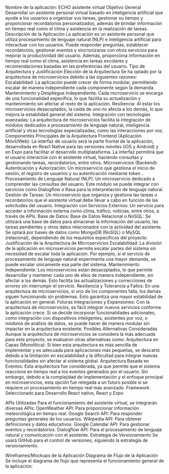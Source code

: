 
Nombre de la aplicación: ECHO asistente virtual
Objetivo General
Desarrollar un asistente personal virtual basado en inteligencia artificial que ayude a los usuarios a organizar sus tareas, gestionar su tiempo y proporcionar recordatorios personalizados, además de brindar información en tiempo real como el clima y asistencia en la realización de tareas.
Descripción de la Aplicación
La aplicación es un asistente personal que utiliza procesamiento de lenguaje natural (NLP) e inteligencia artificial para interactuar con los usuarios. Puede responder preguntas, establecer recordatorios, gestionar eventos y sincronizarse con otros servicios para mejorar la productividad del usuario. Además, proporciona información en tiempo real como el clima, asistencia en tareas escolares y recomendaciones basadas en las preferencias del usuario.
Tipo de Arquitectura y Justificación
Elección de la Arquitectura
Se ha optado por la arquitectura de microservicios debido a las siguientes razones:
Escalabilidad: La aplicación puede crecer de forma modular, permitiendo escalar de manera independiente cada componente según la demanda.
Mantenimiento y Despliegue Independiente: Cada microservicio se encarga de una funcionalidad específica, lo que facilita su actualización y mantenimiento sin afectar al resto de la aplicación.
Resiliencia: Al estar los microservicios desacoplados, la caída de uno no afecta a los demás, lo que mejora la estabilidad general del sistema.
Integración con tecnologías avanzadas: La arquitectura de microservicios facilita la integración de módulos dedicados a procesamiento de lenguaje natural, inteligencia artificial y otras tecnologías especializadas, como las interacciones por voz.
Componentes Principales de la Arquitectura
Frontend (Aplicación Móvil/Web):
La interfaz de usuario será la parte frontal de la aplicación, desarrollada en React Native para las versiones móviles (iOS y Android) y en Expo para facilitar el desarrollo multiplataforma.
La interfaz permitirá que el usuario interactúe con el asistente virtual, haciendo consultas y gestionando tareas, recordatorios, entre otros.
Microservicios (Backend):
Autenticación y Autorización: Un microservicio que gestiona el inicio de sesión, el registro de usuarios y su autenticación mediante token .
Procesamiento de Lenguaje Natural (NLP): Un microservicio dedicado a comprender las consultas del usuario. Este módulo se puede integrar con servicios como Dialogflow o Rasa para la interpretación de lenguaje natural.
Gestión de Tareas: Un microservicio que organiza y gestiona las tareas o recordatorios que el asistente virtual debe llevar a cabo en función de las solicitudes del usuario.
Integración con Servicios Externos: Un servicio para acceder a información externa como clima, tráfico, noticias, entre otros, a través de APIs.
Base de Datos:
Base de Datos Relacional o NoSQL: Se utilizará una base de datos para almacenar la información del usuario, las tareas pendientes y otros datos relacionados con la actividad del asistente.
Se optará por bases de datos como MongoDB (NoSQL) o MySQL (relacional), dependiendo de los requisitos específicos del proyecto.
Justificación de la Arquitectura de Microservicios
Escalabilidad: La división de la aplicación en microservicios permite escalar partes del sistema sin necesidad de escalar toda la aplicación. Por ejemplo, si el servicio de procesamiento de lenguaje natural experimenta una mayor demanda, se puede escalar únicamente esa parte del sistema.
Mantenimiento Independiente: Los microservicios están desacoplados, lo que permite desarrollar y mantener cada uno de ellos de manera independiente, sin afectar a los demás. Esto facilita las actualizaciones y correcciones de errores sin interrumpir el servicio.
Resiliencia y Tolerancia a Fallos: En una arquitectura de microservicios, si uno de los componentes falla, los demás siguen funcionando sin problemas. Esto garantiza una mayor estabilidad de la aplicación en general.
Futuras Integraciones y Expansiones: Con la arquitectura de microservicios, es fácil integrar nuevos servicios conforme la aplicación crece. Si se decide incorporar funcionalidades adicionales, como integración con dispositivos inteligentes, asistentes por voz, o módulos de análisis de datos, se puede hacer de manera modular sin impactar en la arquitectura existente.
Posibles Alternativas Consideradas
Aunque la arquitectura de microservicios se considera la más adecuada para este proyecto, se evaluaron otras alternativas como:
Arquitectura en Capas (Monolítica): Si bien esta arquitectura es más sencilla de implementar y es adecuada para aplicaciones más pequeñas, se descartó debido a la limitación en escalabilidad y la dificultad para integrar nuevas funcionalidades sin afectar al sistema global.
Arquitectura Basada en Eventos: Esta arquitectura fue considerada, ya que permite que el sistema reaccione en tiempo real a los eventos generados por el usuario. Sin embargo, debido a la complejidad de implementación y el enfoque principal en microservicios, esta opción fue relegada a un futuro posible si se requiere un procesamiento en tiempo real más avanzado.
Framework Seleccionado para Desarrollo
React native, React y Expo 
   
APIs Utilizadas
Para el funcionamiento del asistente virtual, se integrarán diversas APIs:
OpenWeather API: Para proporcionar información meteorológica en tiempo real.
Google Search API: Para responder preguntas generales de los usuarios.
Wikipedia API: Para obtener definiciones y datos educativos.
Google Calendar API: Para gestionar eventos y recordatorios.
Dialogflow API: Para el procesamiento de lenguaje natural y comunicación con el asistente.
Estrategia de Versionamiento
Se usará GitHub para el control de versiones, siguiendo la estrategia de versionamiento.

Wireframes/Mockups de la Aplicación
Diagrama de Flujo de la Aplicación
Se incluye el diagrama de flujo que representa el funcionamiento general de la aplicación:

